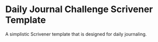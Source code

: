 # Daily Journal Challenge Scrivener Template
A simplistic Scrivener template that is designed for daily journaling.
